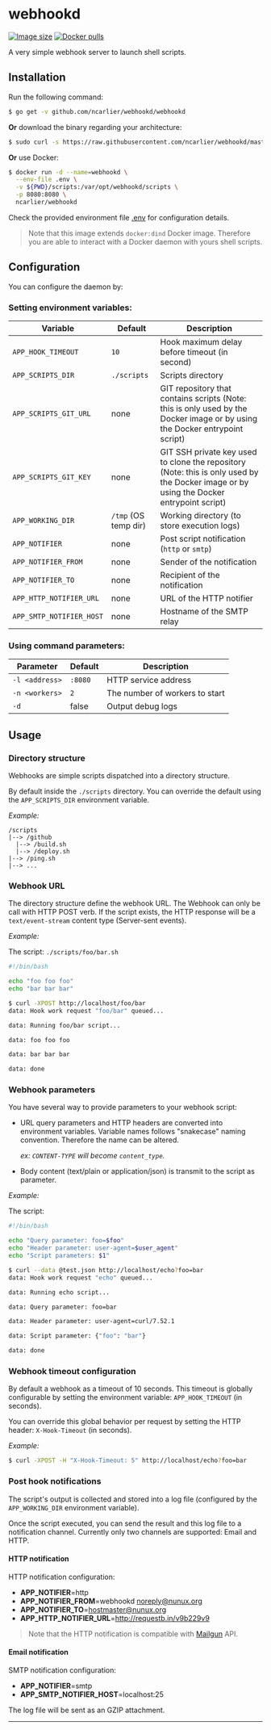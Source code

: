 # webhookd

[![Image size](https://images.microbadger.com/badges/image/ncarlier/webhookd.svg)](https://microbadger.com/images/ncarlier/webhookd)
[![Docker pulls](https://img.shields.io/docker/pulls/ncarlier/webhookd.svg)](https://hub.docker.com/r/ncarlier/webhookd/)

A very simple webhook server to launch shell scripts.

## Installation

Run the following command:

```bash
$ go get -v github.com/ncarlier/webhookd/webhookd
```

**Or** download the binary regarding your architecture:

```bash
$ sudo curl -s https://raw.githubusercontent.com/ncarlier/webhookd/master/install.sh | bash
```

**Or** use Docker:

```bash
$ docker run -d --name=webhookd \
  --env-file .env \
  -v ${PWD}/scripts:/var/opt/webhookd/scripts \
  -p 8080:8080 \
  ncarlier/webhookd
```

Check the provided environment file [.env](.env) for configuration details.

> Note that this image extends `docker:dind` Docker image. Therefore you are
> able to interact with a Docker daemon with yours shell scripts.

## Configuration

You can configure the daemon by:

### Setting environment variables:

| Variable | Default | Description |
|----------|---------|-------------|
| `APP_HOOK_TIMEOUT` | `10` | Hook maximum delay before timeout (in second) |
| `APP_SCRIPTS_DIR` | `./scripts` | Scripts directory |
| `APP_SCRIPTS_GIT_URL` | none | GIT repository that contains scripts (Note: this is only used by the Docker image or by using the Docker entrypoint script) |
| `APP_SCRIPTS_GIT_KEY` | none | GIT SSH private key used to clone the repository (Note: this is only used by the Docker image or by using the Docker entrypoint script) |
| `APP_WORKING_DIR` | `/tmp` (OS temp dir) | Working directory (to store execution logs) |
| `APP_NOTIFIER` | none | Post script notification (`http` or `smtp`) |
| `APP_NOTIFIER_FROM` | none | Sender of the notification |
| `APP_NOTIFIER_TO` | none | Recipient of the notification |
| `APP_HTTP_NOTIFIER_URL` | none | URL of the HTTP notifier |
| `APP_SMTP_NOTIFIER_HOST` | none | Hostname of the SMTP relay |

### Using command parameters:

| Parameter | Default | Description |
|----------|---------|-------------|
| `-l <address>` | `:8080` | HTTP service address |
| `-n <workers>` | `2` | The number of workers to start |
| `-d` | false | Output debug logs |

## Usage

### Directory structure

Webhooks are simple scripts dispatched into a directory structure.

By default inside the `./scripts` directory.
You can override the default using the `APP_SCRIPTS_DIR` environment variable.

*Example:*

```
/scripts
|--> /github
  |--> /build.sh
  |--> /deploy.sh
|--> /ping.sh
|--> ...
```

### Webhook URL

The directory structure define the webhook URL.
The Webhook can only be call with HTTP POST verb.
If the script exists, the HTTP response will be a `text/event-stream` content
type (Server-sent events).

*Example:*

The script: `./scripts/foo/bar.sh`

```bash
#!/bin/bash

echo "foo foo foo"
echo "bar bar bar"
```

```bash
$ curl -XPOST http://localhost/foo/bar
data: Hook work request "foo/bar" queued...

data: Running foo/bar script...

data: foo foo foo

data: bar bar bar

data: done
```

### Webhook parameters

You have several way to provide parameters to your webhook script:

- URL query parameters and HTTP headers are converted into environment
  variables.
  Variable names follows "snakecase" naming convention.
  Therefore the name can be altered.

  *ex: `CONTENT-TYPE` will become `content_type`.*

- Body content (text/plain or application/json) is transmit to the script as
  parameter.

*Example:*

The script:

```bash
#!/bin/bash

echo "Query parameter: foo=$foo"
echo "Header parameter: user-agent=$user_agent"
echo "Script parameters: $1"
```

```bash
$ curl --data @test.json http://localhost/echo?foo=bar
data: Hook work request "echo" queued...

data: Running echo script...

data: Query parameter: foo=bar

data: Header parameter: user-agent=curl/7.52.1

data: Script parameter: {"foo": "bar"}

data: done
```

### Webhook timeout configuration

By default a webhook as a timeout of 10 seconds.
This timeout is globally configurable by setting the environment variable:
`APP_HOOK_TIMEOUT` (in seconds).

You can override this global behavior per request by setting the HTTP header:
`X-Hook-Timeout` (in seconds).

*Example:*

```bash
$ curl -XPOST -H "X-Hook-Timeout: 5" http://localhost/echo?foo=bar
```

### Post hook notifications

The script's output is collected and stored into a log file (configured by the
`APP_WORKING_DIR` environment variable).

Once the script executed, you can send the result and this log file to a
notification channel. Currently only two channels are supported: Email and HTTP.

#### HTTP notification

HTTP notification configuration:

- **APP_NOTIFIER**=http
- **APP_NOTIFIER_FROM**=webhookd <noreply@nunux.org>
- **APP_NOTIFIER_TO**=hostmaster@nunux.org
- **APP_HTTP_NOTIFIER_URL**=http://requestb.in/v9b229v9

> Note that the HTTP notification is compatible with
[Mailgun](https://mailgun.com) API.

#### Email notification

SMTP notification configuration:

- **APP_NOTIFIER**=smtp
- **APP_SMTP_NOTIFIER_HOST**=localhost:25

The log file will be sent as an GZIP attachment.

---


